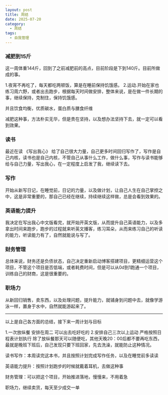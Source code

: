 ```yaml
---
layout: post
title: 周结
date: 2025-07-20
category:
  - 周结
tags:
  - 自我管理
---
```


### 减肥到15斤

这一周体重144斤，回到了之前减肥前的高点，目前阶段是下到140斤。目前所做成的事。

1.夜宵不再吃了，每天都吃两顿饭，算是在睡前保持饥饿感。
2.运动.开始在家也练习周六野，或者出去跑步，根据每天时间做安排，整体来说，是在做一件长期的事，继续保持，克制住，保持饥饿感。

并且饮食均衡，优质碳水，蛋白质与膳食纤维

减肥这种事，方法朴实无华，但是贵在坚持，以及想办法坚持下去，就一定可以看到效果。

### 读书

最近在读 《写出我心》 给了自己很大力量，自己更多时间回归写作了，写作是自己内核，读书也是自己内核，不管自己从事什么工作，做什么事，写作与读书能够给与自己力量，写出我心，在一定程度上启发了我，继续读下去。

### 写作

开始从新写日记，在睡觉前，日记的力量，以及做计划，让自己人生在自己掌控之中，这是非常重要的，那自己已经在继续，持续继续这样做，总是会看到效果的。

### 英语能力提升

我决定在写出我心中文版看完，就开始开英文版，从而提升自己英语能力，以及多拿出时间来跑步，跑步的过程就来听英文播客，练习耳朵，从而来练习自己的听读的能力，听读能力有了，自然就能说与写了。

### 财务管理

总体来说，财务还是负债状态，自己决定重新启动博客搭建项目，更精细运营这个项目，不管这个项目是否低端，或者耗费时间，但是可以从0d到1跑通一个项目，训练自己的财商，这是很重要的。

### 职场力

从新回归销售，卖东西，以及处理问题，提升能力，就铺身到问题中去，就像学游泳一样，置身于水中，自然就能游起来了。

---

以上是自己各方面的总结，接下来一周计划与目标

1.一次放纵餐 安排在周二 可以出去吃好吃的
2.安排自己三次以上运动 
严格按照日程表计划执行
除了放纵餐那天可以随便吃，其他天晚20：00后都不要再吃东西，最就是晚班下班后，自己发现只要下班回家，先去洗澡，就能防止这种情况。

读书写作：本周读完这本书，并且按照计划完成写作任务，以及在睡觉前多读读

英语能力提升：按照计划跑步的时候就戴着耳机，去做这种事

财务管理：可以把这个项目，开始推进落地，慢慢来，不用着急

职场力，继续卖货，每天至少成交一单